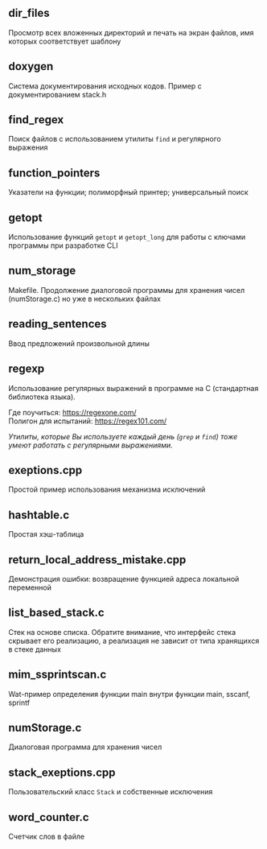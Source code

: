 ## dir_files
Просмотр всех вложенных директорий и печать на экран файлов, имя которых соответствует шаблону

## doxygen
Система документирования исходных кодов. Пример с документированием stack.h

## find_regex
Поиск файлов с использованием утилиты `find` и регулярного выражения

## function_pointers
Указатели на функции; полиморфный принтер; универсальный поиск

## getopt
Использование функций `getopt` и `getopt_long` для работы с ключами программы при разработке CLI

## num_storage
Makefile. Продолжение диалоговой программы для хранения чисел (numStorage.c) но уже в нескольких файлах

## reading_sentences
Ввод предложений произвольной длины

## regexp
Использование регулярных выражений в программе на С (стандартная библиотека языка).<br>

Где поучиться: https://regexone.com/ <br>
Полигон для испытаний: https://regex101.com/

_Утилиты, которые Вы используете каждый день (`grep` и `find`) тоже умеют работать с регулярными выражениями._

## exeptions.cpp
Простой пример использования механизма исключений

## hashtable.c
Простая хэш-таблица

## return_local_address_mistake.cpp
Демонстрация ошибки: возвращение функцией адреса локальной переменной

## list_based_stack.c
Стек на основе списка. Обратите внимание, что интерфейс стека скрывает его реализацию, а реализация не зависит от типа хранящихся в стеке данных

## mim_ssprintscan.c
Wat-пример определения функции main внутри функции main, sscanf, sprintf

## numStorage.c
Диалоговая программа для хранения чисел

## stack_exeptions.cpp
Пользовательский класс `Stack` и собственные исключения

## word_counter.c
Счетчик слов в файле
